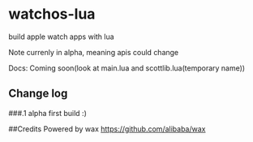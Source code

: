 # watchos-lua
build apple watch apps with lua

Note currenly in alpha, meaning apis could change

Docs: Coming soon(look at main.lua and scottlib.lua(temporary name))

Change log
---

###.1 alpha
first build :)


##Credits
Powered by wax
https://github.com/alibaba/wax
